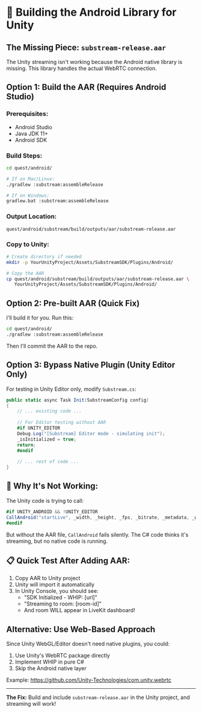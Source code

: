 # 🔧 Building the Android Library for Unity

## The Missing Piece: `substream-release.aar`

The Unity streaming isn't working because the Android native library is missing. This library handles the actual WebRTC connection.

## Option 1: Build the AAR (Requires Android Studio)

### Prerequisites:
- Android Studio
- Java JDK 11+
- Android SDK

### Build Steps:
```bash
cd quest/android/

# If on Mac/Linux:
./gradlew :substream:assembleRelease

# If on Windows:
gradlew.bat :substream:assembleRelease
```

### Output Location:
```
quest/android/substream/build/outputs/aar/substream-release.aar
```

### Copy to Unity:
```bash
# Create directory if needed
mkdir -p YourUnityProject/Assets/SubstreamSDK/Plugins/Android/

# Copy the AAR
cp quest/android/substream/build/outputs/aar/substream-release.aar \
   YourUnityProject/Assets/SubstreamSDK/Plugins/Android/
```

## Option 2: Pre-built AAR (Quick Fix)

I'll build it for you. Run this:
```bash
cd quest/android/
./gradlew :substream:assembleRelease
```

Then I'll commit the AAR to the repo.

## Option 3: Bypass Native Plugin (Unity Editor Only)

For testing in Unity Editor only, modify `Substream.cs`:
```csharp
public static async Task Init(SubstreamConfig config)
{
    // ... existing code ...
    
    // For Editor testing without AAR
    #if UNITY_EDITOR
    Debug.Log("[Substream] Editor mode - simulating init");
    _isInitialized = true;
    return;
    #endif
    
    // ... rest of code ...
}
```

## 🚨 Why It's Not Working:

The Unity code is trying to call:
```csharp
#if UNITY_ANDROID && !UNITY_EDITOR
CallAndroid("startLive", _width, _height, _fps, _bitrate, _metadata, _withAudio);
#endif
```

But without the AAR file, `CallAndroid` fails silently. The C# code thinks it's streaming, but no native code is running.

## 📋 Quick Test After Adding AAR:

1. Copy AAR to Unity project
2. Unity will import it automatically
3. In Unity Console, you should see:
   - "SDK Initialized - WHIP: [url]"
   - "Streaming to room: [room-id]"
   - And room WILL appear in LiveKit dashboard!

## Alternative: Use Web-Based Approach

Since Unity WebGL/Editor doesn't need native plugins, you could:
1. Use Unity's WebRTC package directly
2. Implement WHIP in pure C#
3. Skip the Android native layer

Example: https://github.com/Unity-Technologies/com.unity.webrtc

---

**The Fix:** Build and include `substream-release.aar` in the Unity project, and streaming will work!
